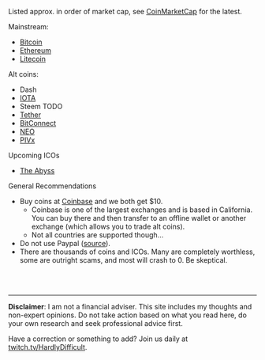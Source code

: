 
Listed approx. in order of market cap, see [CoinMarketCap](https://coinmarketcap.com/) for the latest.

Mainstream:

 - [Bitcoin](Bitcoin.md)
 - [Ethereum](Ethereum.md)
 - [Litecoin](Litecoin.md)

Alt coins:

 - Dash
 - [IOTA](IOTA.md)
 - Steem TODO
 - [Tether](Tether.md)
 - [BitConnect](BitConnect.md)
 - [NEO](NEO.md)
 - [PIVx](PIVx.md)

Upcoming ICOs

 - [The Abyss](TheAbyss.md)

General Recommendations

 - Buy coins at [Coinbase](coinbase.com/join/59ebf3c17be14a00f92091b8) and we both get $10.  
   - Coinbase is one of the largest exchanges and is based in California.  You can buy there and then transfer to an offline wallet or another exchange (which allows you to trade alt coins).
   - Not all countries are supported though...
 - Do not use Paypal ([source](https://themerkle.com/paypal-continues-crackdown-on-crypto-sellers-permanently-limits-accounts/)).
 - There are thousands of coins and ICOs.  Many are completely worthless, some are outright scams, and most will crash to 0.  Be skeptical.



<br><br><hr>  **Disclaimer**: I am not a financial adviser.  This site includes my thoughts and non-expert opinions.  Do not take action based on what you read here, do your own research and seek professional advice first.

Have a correction or something to add?  Join us daily at [twitch.tv/HardlyDifficult](http://twitch.tv/HardlyDifficult).